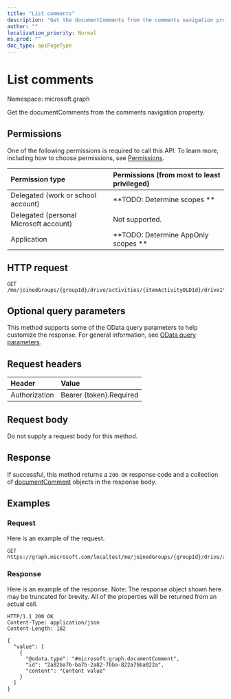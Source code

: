 ```yaml
---
title: "List comments"
description: "Get the documentComments from the comments navigation property."
author: ""
localization_priority: Normal
ms.prod: ""
doc_type: apiPageType
---
```


# List comments

Namespace: microsoft.graph

Get the documentComments from the comments navigation property.

## Permissions
One of the following permissions is required to call this API. To learn more, including how to choose permissions, see [Permissions](/concepts/permissions-reference.md).

|Permission type|Permissions (from most to least privileged)|
|:---|:---|
|Delegated (work or school account)|**TODO: Determine scopes **|
|Delegated (personal Microsoft account)|Not supported.|
|Application|**TODO: Determine AppOnly scopes **|

## HTTP request
<!-- {
  "blockType": "ignored"
}
-->
``` http
GET /me/joinedGroups/{groupId}/drive/activities/{itemActivityOLDId}/driveItem/document/comments
```

## Optional query parameters
This method supports some of the OData query parameters to help customize the response. For general information, see [OData query parameters](/graph/query-parameters).

## Request headers
|Header|Value|
|:---|:---|
|Authorization|Bearer {token}.Required|

## Request body
Do not supply a request body for this method.

## Response
If successful, this method returns a `200 OK` response code and a collection of [documentComment](../resources/documentcomment.md) objects in the response body.

## Examples

### Request
Here is an example of the request.
<!-- {
  "blockType": "request",
  "name": "get_documentcomment"
}
-->
``` http
GET https://graph.microsoft.com/localtest/me/joinedGroups/{groupId}/drive/activities/{itemActivityOLDId}/driveItem/document/comments
```

### Response
Here is an example of the response. Note: The response object shown here may be truncated for brevity. All of the properties will be returned from an actual call.
<!-- {
  "blockType": "response",
  "truncated": true,
  "@odata.type": "collection(microsoft.graph.documentcomment)"
}
-->
``` http
HTTP/1.1 200 OK
Content-Type: application/json
Content-Length: 182

{
  "value": [
    {
      "@odata.type": "#microsoft.graph.documentComment",
      "id": "2a82ba7b-ba7b-2a82-7bba-822a7bba822a",
      "content": "Content value"
    }
  ]
}
```

